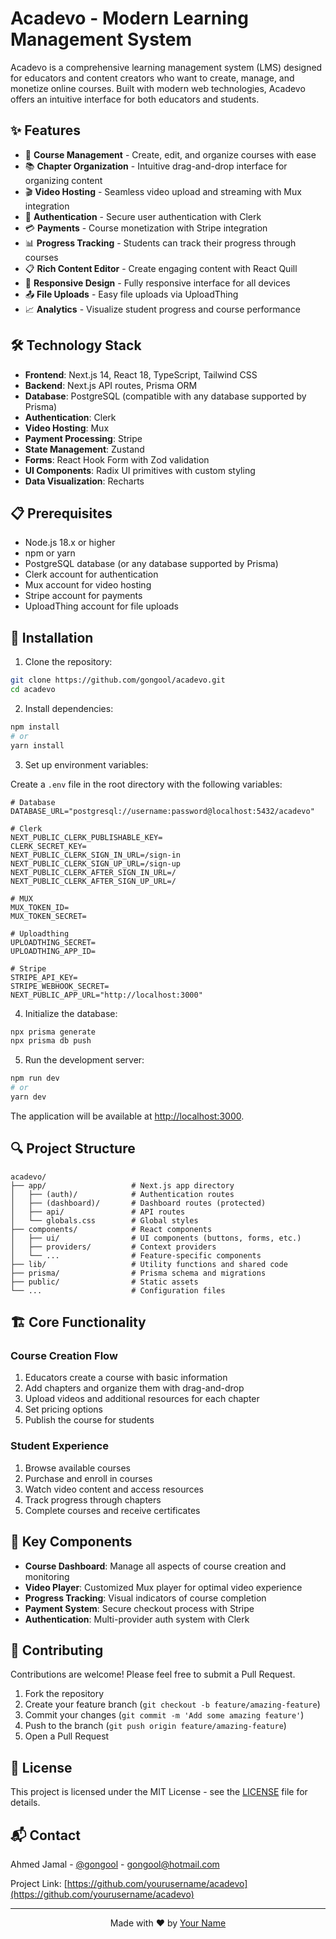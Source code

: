 # Acadevo - Modern Learning Management System

Acadevo is a comprehensive learning management system (LMS) designed for educators and content creators who want to create, manage, and monetize online courses. Built with modern web technologies, Acadevo offers an intuitive interface for both educators and students.

## ✨ Features

- 🏫 **Course Management** - Create, edit, and organize courses with ease
- 📚 **Chapter Organization** - Intuitive drag-and-drop interface for organizing content
- 🎬 **Video Hosting** - Seamless video upload and streaming with Mux integration
- 🔐 **Authentication** - Secure user authentication with Clerk
- 💳 **Payments** - Course monetization with Stripe integration
- 📊 **Progress Tracking** - Students can track their progress through courses
- 📋 **Rich Content Editor** - Create engaging content with React Quill
- 📱 **Responsive Design** - Fully responsive interface for all devices
- 📤 **File Uploads** - Easy file uploads via UploadThing
- 📈 **Analytics** - Visualize student progress and course performance

## 🛠️ Technology Stack

- **Frontend**: Next.js 14, React 18, TypeScript, Tailwind CSS
- **Backend**: Next.js API routes, Prisma ORM
- **Database**: PostgreSQL (compatible with any database supported by Prisma)
- **Authentication**: Clerk
- **Video Hosting**: Mux
- **Payment Processing**: Stripe
- **State Management**: Zustand
- **Forms**: React Hook Form with Zod validation
- **UI Components**: Radix UI primitives with custom styling
- **Data Visualization**: Recharts

## 📋 Prerequisites

- Node.js 18.x or higher
- npm or yarn
- PostgreSQL database (or any database supported by Prisma)
- Clerk account for authentication
- Mux account for video hosting
- Stripe account for payments
- UploadThing account for file uploads

## 🔧 Installation

1. Clone the repository:

```bash
git clone https://github.com/gongool/acadevo.git
cd acadevo
```

2. Install dependencies:

```bash
npm install
# or
yarn install
```

3. Set up environment variables:

Create a `.env` file in the root directory with the following variables:

```
# Database
DATABASE_URL="postgresql://username:password@localhost:5432/acadevo"

# Clerk
NEXT_PUBLIC_CLERK_PUBLISHABLE_KEY=
CLERK_SECRET_KEY=
NEXT_PUBLIC_CLERK_SIGN_IN_URL=/sign-in
NEXT_PUBLIC_CLERK_SIGN_UP_URL=/sign-up
NEXT_PUBLIC_CLERK_AFTER_SIGN_IN_URL=/
NEXT_PUBLIC_CLERK_AFTER_SIGN_UP_URL=/

# MUX
MUX_TOKEN_ID=
MUX_TOKEN_SECRET=

# Uploadthing
UPLOADTHING_SECRET=
UPLOADTHING_APP_ID=

# Stripe
STRIPE_API_KEY=
STRIPE_WEBHOOK_SECRET=
NEXT_PUBLIC_APP_URL="http://localhost:3000"
```

4. Initialize the database:

```bash
npx prisma generate
npx prisma db push
```

5. Run the development server:

```bash
npm run dev
# or
yarn dev
```

The application will be available at [http://localhost:3000](http://localhost:3000).

## 🔍 Project Structure

```
acadevo/
├── app/                   # Next.js app directory
│   ├── (auth)/            # Authentication routes
│   ├── (dashboard)/       # Dashboard routes (protected)
│   ├── api/               # API routes
│   └── globals.css        # Global styles
├── components/            # React components
│   ├── ui/                # UI components (buttons, forms, etc.)
│   ├── providers/         # Context providers
│   └── ...                # Feature-specific components
├── lib/                   # Utility functions and shared code
├── prisma/                # Prisma schema and migrations
├── public/                # Static assets
└── ...                    # Configuration files
```

## 🏗️ Core Functionality

### Course Creation Flow

1. Educators create a course with basic information
2. Add chapters and organize them with drag-and-drop
3. Upload videos and additional resources for each chapter
4. Set pricing options
5. Publish the course for students

### Student Experience

1. Browse available courses
2. Purchase and enroll in courses
3. Watch video content and access resources
4. Track progress through chapters
5. Complete courses and receive certificates

## 🧩 Key Components

- **Course Dashboard**: Manage all aspects of course creation and monitoring
- **Video Player**: Customized Mux player for optimal video experience
- **Progress Tracking**: Visual indicators of course completion
- **Payment System**: Secure checkout process with Stripe
- **Authentication**: Multi-provider auth system with Clerk

## 🤝 Contributing

Contributions are welcome! Please feel free to submit a Pull Request.

1. Fork the repository
2. Create your feature branch (`git checkout -b feature/amazing-feature`)
3. Commit your changes (`git commit -m 'Add some amazing feature'`)
4. Push to the branch (`git push origin feature/amazing-feature`)
5. Open a Pull Request

## 📄 License

This project is licensed under the MIT License - see the [LICENSE](LICENSE) file for details.

## 📬 Contact

Ahmed Jamal - [@gongool](https://twitter.com/gongool) - gongool@hotmail.com

Project Link: [https://github.com/yourusername/acadevo](https://github.com/yourusername/acadevo)

---

<p align="center">
  Made with ❤️ by <a href="https://github.com/yourusername">Your Name</a>
</p>

